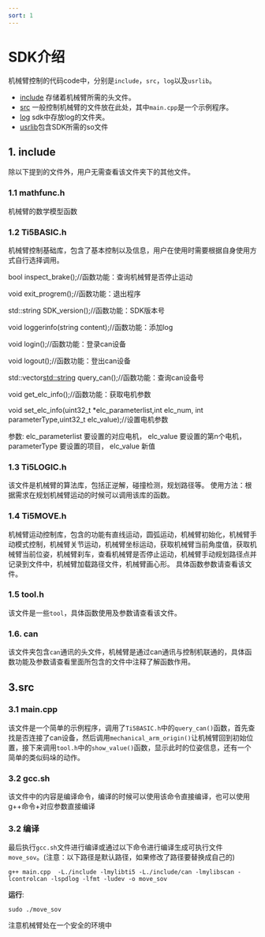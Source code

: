 ```yaml
---
sort: 1
---
```


# SDK介绍

机械臂控制的代码code中，分别是`include`，`src`，`log`以及`usrlib`。

+ [include](https://github.com/mrhouse-sweet/mechanical_arm_SDK-docs/tree/main/code/include) 存储着机械臂所需的头文件。
+ [src](https://github.com/mrhouse-sweet/mechanical_arm_SDK-docs/tree/main/code/src) 一般控制机械臂的文件放在此处，其中`main.cpp`是一个示例程序。
+ [log](https://github.com/mrhouse-sweet/mechanical_arm_SDK-docs/tree/main/code/log) sdk中存放log的文件夹。
+ [usrlib](https://github.com/mrhouse-sweet/mechanical_arm_SDK-docs/tree/main/code/usrlib)包含SDK所需的so文件

## 1. include

除以下提到的文件外，用户无需查看该文件夹下的其他文件。

### 1.1 mathfunc.h
机械臂的数学模型函数


### 1.2 Ti5BASIC.h

机械臂控制基础库，包含了基本控制以及信息，用户在使用时需要根据自身使用方式自行选择调用。

bool inspect_brake();//函数功能：查询机械臂是否停止运动


void exit_progrem();//函数功能：退出程序

std::string SDK_version();//函数功能：SDK版本号

void loggerinfo(string content);//函数功能：添加log

void login();//函数功能：登录can设备

void logout();//函数功能：登出can设备

std::vector<std::string> query_can();//函数功能：查询can设备号

void get_elc_info();//函数功能：获取电机参数

void set_elc_info(uint32_t *elc_parameterlist,int elc_num, int parameterType,uint32_t elc_value);//设置电机参数

参数: 
  elc_parameterlist 要设置的对应电机，
  elc_value 要设置的第n个电机，
  parameterType 要设置的项目，
  elc_value 新值

### 1.3 Ti5LOGIC.h

该文件是机械臂的算法库，包括正逆解，碰撞检测，规划路径等。
使用方法：根据需求在规划机械臂运动的时候可以调用该库的函数。

### 1.4 Ti5MOVE.h

机械臂运动控制库，包含的功能有直线运动，圆弧运动，机械臂初始化，机械臂手动模式控制，机械臂关节运动，机械臂坐标运动，获取机械臂当前角度值，获取机械臂当前位姿，机械臂刹车，查看机械臂是否停止运动，机械臂手动规划路径点并记录到文件中，机械臂加载路径文件，机械臂画心形。
具体函数参数请查看该文件。

### 1.5 tool.h

该文件是一些`tool`，具体函数使用及参数请查看该文件。

### 1.6. can
该文件夹包含`can`通讯的头文件，机械臂是通过can通讯与控制机联通的，具体函数功能及参数请查看里面所包含的文件中注释了解函数作用。

## 3.src
### 3.1 main.cpp

该文件是一个简单的示例程序，调用了`Ti5BASIC.h`中的`query_can()`函数，首先查找是否连接了can设备，然后调用`mechanical_arm_origin()`让机械臂回到初始位置，接下来调用`tool.h`中的`show_value()`函数，显示此时的位姿信息，还有一个简单的类似码垛的动作。

### 3.2 gcc.sh

该文件中的内容是编译命令，编译的时候可以使用该命令直接编译，也可以使用g++命令+对应参数直接编译

### 3.2 编译

最后执行`gcc.sh`文件进行编译或通过以下命令进行编译生成可执行文件`move_sov`。(注意：以下路径是默认路径，如果修改了路径要替换成自己的)
```
g++ main.cpp  -L./include -lmylibti5 -L./include/can -lmylibscan -lcontrolcan -lspdlog -lfmt -ludev -o move_sov
```
**运行**:
```
sudo ./move_sov
```
注意机械臂处在一个安全的环境中
